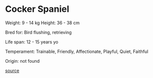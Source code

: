 # Cocker Spaniel

Weight: 9 - 14 kg
Height: 36 - 38 cm

Bred for: Bird flushing, retrieving

Life span: 12 - 15 years yo

Temperament: Trainable, Friendly, Affectionate, Playful, Quiet, Faithful

Origin: not found

[source](https://api.thedogapi.com/v1/breeds/86)
